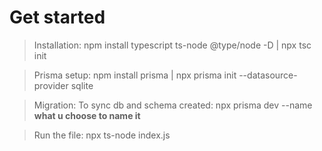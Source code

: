 # Get started

> Installation: npm install typescript ts-node @type/node -D | npx tsc init

> Prisma setup: npm install prisma | npx prisma init --datasource-provider sqlite

> Migration: To sync db and schema created: npx prisma dev --name **what u choose to name it**

> Run the file: npx ts-node index.js
